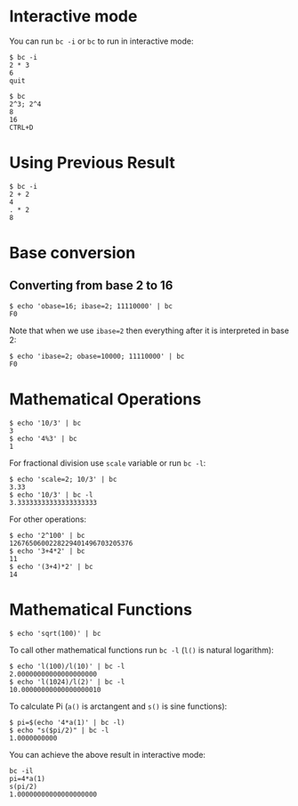 # Interactive mode
You can run `bc -i` or `bc` to run in interactive mode:

```
$ bc -i
2 * 3
6
quit

$ bc
2^3; 2^4
8
16
CTRL+D
```

# Using Previous Result

```
$ bc -i
2 + 2
4
. * 2
8
```
 
# Base conversion

## Converting from base 2 to 16

```
$ echo 'obase=16; ibase=2; 11110000' | bc
F0
```

Note that when we use `ibase=2` then everything after it is interpreted in base 2:

```
$ echo 'ibase=2; obase=10000; 11110000' | bc
F0
```

# Mathematical Operations

```
$ echo '10/3' | bc
3
$ echo '4%3' | bc
1
```

For fractional division use `scale` variable or run `bc -l`:

```
$ echo 'scale=2; 10/3' | bc
3.33
$ echo '10/3' | bc -l
3.33333333333333333333
```
For other operations:

```
$ echo '2^100' | bc
1267650600228229401496703205376
$ echo '3+4*2' | bc
11
$ echo '(3+4)*2' | bc
14
```

# Mathematical Functions

```
$ echo 'sqrt(100)' | bc
```

To call other mathematical functions run `bc -l` (`l()` is natural logarithm):

```
$ echo 'l(100)/l(10)' | bc -l
2.00000000000000000000
$ echo 'l(1024)/l(2)' | bc -l
10.00000000000000000010
```
To calculate Pi (`a()` is arctangent and `s()` is sine functions):

```
$ pi=$(echo '4*a(1)' | bc -l)
$ echo "s($pi/2)" | bc -l
1.0000000000
```
You can achieve the above result in interactive mode:

```
bc -il
pi=4*a(1)
s(pi/2)
1.00000000000000000000
```

